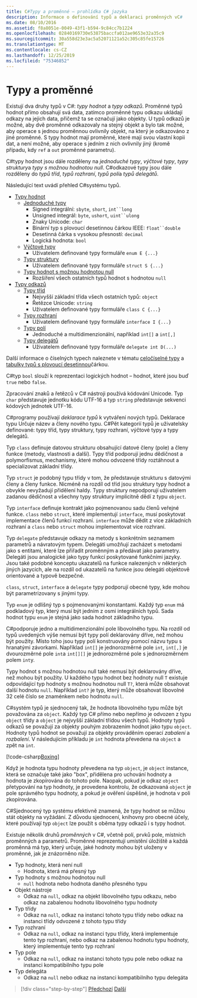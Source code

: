 ```yaml
---
title: C#Typy a proměnné – prohlídka C# jazyka
description: Informace o definování typů a deklaraci proměnných vC#
ms.date: 08/10/2016
ms.assetid: f8a8051e-0049-43f1-b594-9c84cc7b1224
ms.openlocfilehash: 02840169730e53875baccfa012ae9653e32a35c9
ms.sourcegitcommit: 30a558d23e3ac5a52071121a52c305c85fe15726
ms.translationtype: MT
ms.contentlocale: cs-CZ
ms.lasthandoff: 12/25/2019
ms.locfileid: "75346852"
---
```

# <a name="types-and-variables"></a>Typy a proměnné

Existují dva druhy typů v C#: *typy hodnot* a *typy odkazů*. Proměnné typů hodnot přímo obsahují svá data, zatímco proměnné typu odkazu ukládají odkazy na jejich data, přičemž ta se označují jako objekty. U typů odkazů je možné, aby dvě proměnné odkazovaly na stejný objekt a bylo tak možné, aby operace s jednou proměnnou ovlivnily objekt, na který je odkazováno z jiné proměnné. S typy hodnot mají proměnné, které mají svou vlastní kopii dat, a není možné, aby operace s jedním z nich ovlivnily jiný (kromě případu, kdy `ref` a `out` proměnné parametru).

C#typy hodnot jsou dále rozděleny na *jednoduché typy*, *výčtové typy*, *typy struktury*a *typy s možnou hodnotou null*. C#odkazové typy jsou dále rozděleny do *typů tříd*, *typů rozhraní*, *typů polí*a *typů delegátů*.

Následující text uvádí přehled C#systému typů.

- [Typy hodnot][ValueTypes]
  - [Jednoduché typy][SimpleTypes]
    - Signed integrální: `sbyte`, `short`, `int``long`
    - Unsigned integrál: `byte`, `ushort`, `uint``ulong`
    - Znaky Unicode: `char`
    - Binární typ s plovoucí desetinnou čárkou IEEE: `float``double`
    - Desetinná čárka s vysokou přesností: `decimal`
    - Logická hodnota: `bool`
  - [Výčtové typy][EnumTypes]
    - Uživatelem definované typy formuláře `enum E {...}`
  - [Typy struktury][StructTypes]
    - Uživatelem definované typy formuláře `struct S {...}`
  - [Typy hodnot s možnou hodnotou null][NullableTypes]
    - Rozšíření všech ostatních typů hodnot s hodnotou `null`
- [Typy odkazů][ReferenceTypes]
  - [Typy tříd][ClassTypes]
    - Nejvyšší základní třída všech ostatních typů: `object`
    - Řetězce Unicode: `string`
    - Uživatelem definované typy formuláře `class C {...}`
  - [Typy rozhraní][InterfaceTypes]
    - Uživatelem definované typy formuláře `interface I {...}`
  - [Typy polí][ArrayTypes]
    - Jednoduché a multidimenzionální, například `int[]` a `int[,]`
  - [Typy delegátů][DelegateTypes]
    - Uživatelem definované typy formuláře `delegate int D(...)`

[ValueTypes]: ../language-reference/keywords/value-types-table.md
[SimpleTypes]: ../language-reference/keywords/value-types.md#simple-types
[EnumTypes]: ../language-reference/builtin-types/enum.md
[StructTypes]: ../language-reference/keywords/struct.md
[NullableTypes]: ../language-reference/builtin-types/nullable-value-types.md
[ReferenceTypes]: ../language-reference/keywords/reference-types.md
[ClassTypes]: ../language-reference/keywords/class.md
[InterfaceTypes]: ../language-reference/keywords/interface.md
[DelegateTypes]: ../language-reference/keywords/delegate.md
[ArrayTypes]: ../programming-guide/arrays/index.md

Další informace o číselných typech naleznete v tématu [celočíselné typy](../language-reference/builtin-types/integral-numeric-types.md) a [tabulky typů s plovoucí desetinnou](../language-reference/builtin-types/floating-point-numeric-types.md)čárkou.

C#typ `bool` slouží k reprezentaci logických hodnot – hodnot, které jsou buď `true` nebo `false`.

Zpracování znaků a řetězců v C# nástroji používá kódování Unicode. Typ `char` představuje jednotku kódu UTF-16 a typ `string` představuje sekvenci kódových jednotek UTF-16.

C#programy používají *deklarace typů* k vytváření nových typů. Deklarace typu Určuje název a členy nového typu. C#Pět kategorií typů je uživatelsky definované: typy tříd, typy struktury, typy rozhraní, výčtové typy a typy delegátů.

Typ `class` definuje datovou strukturu obsahující datové členy (pole) a členy funkce (metody, vlastnosti a další). Typy tříd podporují jednu dědičnost a polymorfismus, mechanismy, které mohou odvozené třídy roztáhnout a specializovat základní třídy.

Typ `struct` je podobný typu třídy v tom, že představuje strukturu s datovými členy a členy funkce. Nicméně na rozdíl od tříd jsou struktury typy hodnot a obvykle nevyžadují přidělení haldy. Typy struktury nepodporují uživatelem zadanou dědičnost a všechny typy struktury implicitně dědí z typu `object`.

Typ `interface` definuje kontrakt jako pojmenovanou sadu členů veřejné funkce. `class` nebo `struct`, které implementují `interface`, musí poskytovat implementace členů funkcí rozhraní. `interface` může dědit z více základních rozhraní a `class` nebo `struct` mohou implementovat více rozhraní.

Typ `delegate` představuje odkazy na metody s konkrétním seznamem parametrů a návratovým typem. Delegáti umožňují zacházet s metodami jako s entitami, které lze přiřadit proměnným a předávat jako parametry. Delegáti jsou analogické jako typy funkcí poskytované funkčními jazyky. Jsou také podobné konceptu ukazatelů na funkce nalezených v některých jiných jazycích, ale na rozdíl od ukazatelů na funkce jsou delegáti objektově orientované a typově bezpečné.

`class`, `struct`, `interface` a `delegate` typy podporují obecné typy, kde mohou být parametrizovany s jinými typy.

Typ `enum` je odlišný typ s pojmenovanými konstantami. Každý typ `enum` má podkladový typ, který musí být jedním z osmi integrálních typů. Sada hodnot typu `enum` je stejná jako sada hodnot základního typu.

C#podporuje jedno a multidimenzionální pole libovolného typu. Na rozdíl od typů uvedených výše nemusí být typy polí deklarovány dříve, než mohou být použity. Místo toho jsou typy polí konstruovány pomocí názvu typu s hranatými závorkami. Například `int[]` je jednorozměrné pole `int`, `int[,]` je dvourozměrné pole `int`a `int[][]` je jednorozměrné pole s jednorozměrném polem `int`y.

Typy hodnot s možnou hodnotou null také nemusí být deklarovány dříve, než mohou být použity. U každého typu hodnot bez hodnoty null `T` existuje odpovídající typ hodnoty s možnou hodnotou null `T?`, která může obsahovat další hodnotu `null`. Například `int?` je typ, který může obsahovat libovolné 32 celé číslo se znaménkem nebo hodnotu `null`.

C#systém typů je sjednocený tak, že hodnota libovolného typu může být považována za `object`. Každý typ C# přímo nebo nepřímo je odvozen z typu `object` třídy a `object` je nejvyšší základní třídou všech typů. Hodnoty typů odkazů se považují za objekty pouhým zobrazením hodnot jako typu `object`. Hodnoty typů hodnot se považují za objekty prováděním operací *zabalení* a *rozbalení*. V následujícím příkladu je `int` hodnota převedena na `object` a zpět na `int`.

[!code-csharp[Boxing](../../../samples/snippets/csharp/tour/types-and-variables/Program.cs#L1-L10)]

Když je hodnota typu hodnoty převedena na typ `object`, je `object` instance, která se označuje také jako "box", přidělena pro uchování hodnoty a hodnota je zkopírována do tohoto pole. Naopak, pokud je odkaz `object` přetypování na typ hodnoty, je provedena kontrolu, že odkazovaná `object` je pole správného typu hodnoty, a pokud je ověření úspěšné, je hodnota v poli zkopírována.

C#Sjednocený typ systému efektivně znamená, že typy hodnot se můžou stát objekty na vyžádání. Z důvodu sjednocení, knihovny pro obecné účely, které používají typ `object` lze použít s oběma typy odkazů i s typy hodnot.

Existuje několik druhů *proměnných* v C#, včetně polí, prvků pole, místních proměnných a parametrů. Proměnné reprezentují umístění úložiště a každá proměnná má typ, který určuje, jaké hodnoty mohou být uloženy v proměnné, jak je znázorněno níže.

- Typ hodnoty, která není null
  - Hodnota, která má přesný typ
- Typ hodnoty s možnou hodnotou null
  - `null` hodnota nebo hodnota daného přesného typu
- Objekt nástroje
  - Odkaz na `null`, odkaz na objekt libovolného typu odkazu, nebo odkaz na zabalenou hodnotu libovolného typu hodnoty
- Typ třídy
  - Odkaz na `null`, odkaz na instanci tohoto typu třídy nebo odkaz na instanci třídy odvozené z tohoto typu třídy
- Typ rozhraní
  - Odkaz na `null`, odkaz na instanci typu třídy, která implementuje tento typ rozhraní, nebo odkaz na zabalenou hodnotu typu hodnoty, který implementuje tento typ rozhraní
- Typ pole
  - Odkaz na `null`, odkaz na instanci tohoto typu pole nebo odkaz na instanci kompatibilního typu pole
- Typ delegáta
  - Odkaz na `null` nebo odkaz na instanci kompatibilního typu delegáta

> [!div class="step-by-step"]
> [Předchozí](program-structure.md)
> [Další](expressions.md)
